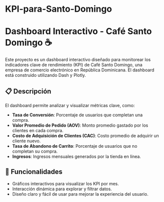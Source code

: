 # KPI-para-Santo-Domingo

# Dashboard Interactivo - Café Santo Domingo ☕️

Este proyecto es un dashboard interactivo diseñado para monitorear los indicadores clave de rendimiento (KPI) de Café Santo Domingo, una empresa de comercio electrónico en República Dominicana. El dashboard está construido utilizando Dash y Plotly.

## 📋 Descripción

El dashboard permite analizar y visualizar métricas clave, como:
- **Tasa de Conversión**: Porcentaje de usuarios que completan una compra.
- **Valor Promedio de Pedido (AOV)**: Monto promedio gastado por los clientes en cada compra.
- **Costo de Adquisición de Clientes (CAC)**: Costo promedio de adquirir un cliente nuevo.
- **Tasa de Abandono de Carrito**: Porcentaje de usuarios que no completan su compra.
- **Ingresos**: Ingresos mensuales generados por la tienda en línea.

## 🚀 Funcionalidades
- Gráficos interactivos para visualizar los KPI por mes.
- Interacción dinámica para explorar y filtrar datos.
- Diseño claro y fácil de usar para mejorar la experiencia del usuario.
